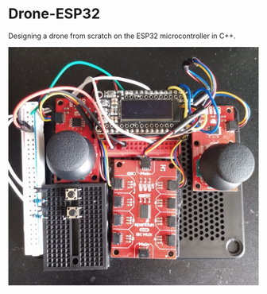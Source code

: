 # Drone-ESP32
Designing a drone from scratch on the ESP32 microcontroller in C++. 

![Controller](https://github.com/Hykudoru/Drone-ESP32/blob/master/img/Controller.jpg)
